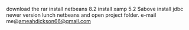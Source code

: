 download the rar
install netbeans 8.2
install xamp 5.2 $above
install jdbc newer version
lunch netbeans and open project folder.
e-mail me@ameahdickson66@gmail.com
